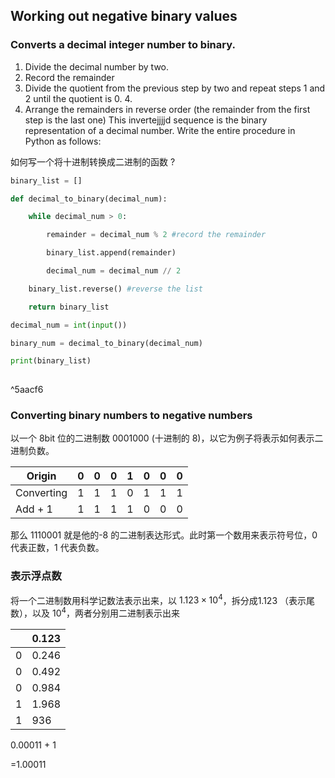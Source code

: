  
## Working out negative binary values

[](marginnote3app://note/587D69B2-21CE-411F-A555-AD0BCD1D591A)

### Converts a decimal integer number to binary.

1. Divide the decimal number by two.
2. Record the remainder
3. Divide the quotient from the previous step by two and repeat steps 1 and 2 until the quotient is 0. 4.
4. Arrange the remainders in reverse order (the remainder from the first step is the last one)
This invertejjjjd sequence is the binary representation of a decimal number.
Write the entire procedure in Python as follows:


如何写一个将十进制转换成二进制的函数
?
```python
binary_list = []

def decimal_to_binary(decimal_num):

	while decimal_num > 0:

		remainder = decimal_num % 2 #record the remainder

		binary_list.append(remainder)

		decimal_num = decimal_num // 2

	binary_list.reverse() #reverse the list

	return binary_list

decimal_num = int(input())

binary_num = decimal_to_binary(decimal_num)

print(binary_list)
	
```

^5aacf6

### Converting binary numbers to negative numbers

以一个 8bit 位的二进制数 0001000 (十进制的 8)，以它为例子将表示如何表示二进制负数。

| Origin     | 0   | 0   | 0   | 1   | 0   | 0   | 0   |
| ---------- | --- | --- | --- | --- | --- | --- | --- |
| Converting | 1   | 1   | 1   | 0   | 1   | 1   | 1   |
| Add    + 1     |  1   |   1  |   1  |   1  |   0  |  0   |   0  |

那么 1110001 就是他的-8 的二进制表达形式。此时第一个数用来表示符号位，0 代表正数，1 代表负数。
### 表示浮点数

将一个二进制数用科学记数法表示出来，以 $1.123\times{10}^4$，拆分成1.123 （表示尾数），以及 $10^4$，两者分别用二进制表示出来

|  |   0.123  |
| ----- | --- |
|    0  |  0.246  |
 |  0   |   0.492
  |   0  | 0.984|
|1|1.968|
|1|936|

0.00011
+
1

=1.00011




